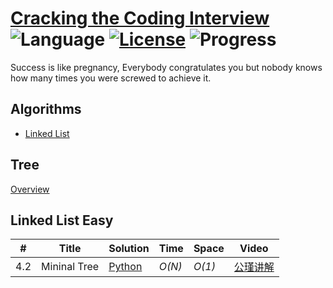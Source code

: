 
# [Cracking the Coding Interview](https://leetcode.com/problemset/algorithms/) ![Language](https://img.shields.io/badge/language-Python-orange.svg) [![License](https://img.shields.io/badge/license-MIT-blue.svg)](./LICENSE.md) ![Progress](https://img.shields.io/badge/progress-1%20%2F%20N-ff69b4.svg)

Success is like pregnancy, Everybody congratulates you but nobody knows how many times you were screwed to achieve it.

## Algorithms

* [Linked List](https://github.com/yuzhoujr/LeetCode#tree)


## Tree
[Overview](http://www.cnblogs.com/Raising-Sun/p/5970662.html#3534606)



## Linked List Easy
|  #  | Title | Solution | Time | Space | Video|
|-----|-------| -------- | ---- | ------|-----|
|4.2| Mininal Tree| [Python](./trees_graphs/2.py) | _O(N)_| _O(1)_ | [公瑾讲解](https://www.youtube.com/watch?v=5797wn8Db2Y&feature=youtu.be)|
